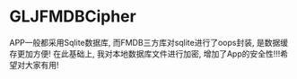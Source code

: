 # GLJFMDBCipher
APP一般都采用Sqlite数据库, 而FMDB三方库对sqlite进行了oops封装, 是数据缓存更加方便! 在此基础上, 我对本地数据库文件进行加密, 增加了App的安全性!!!希望对大家有用!
